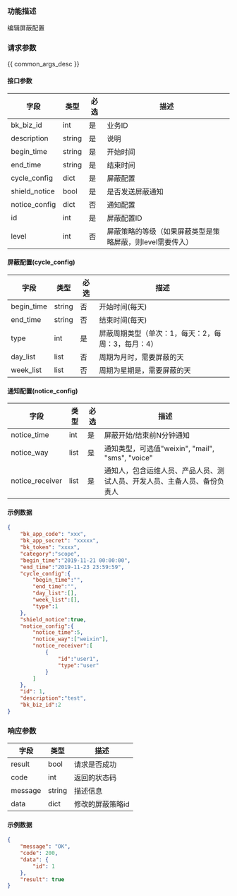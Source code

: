 ### 功能描述

编辑屏蔽配置

### 请求参数

{{ common_args_desc }}

#### 接口参数

| 字段          | 类型   | 必选 | 描述                                                      |
| ------------- | ------ | ---- | --------------------------------------------------------- |
| bk_biz_id     | int    | 是   | 业务ID                                                    |
| description   | string | 是   | 说明                                                      |
| begin_time    | string | 是   | 开始时间                                                  |
| end_time      | string | 是   | 结束时间                                                  |
| cycle_config  | dict   | 是   | 屏蔽配置                                                  |
| shield_notice | bool   | 是   | 是否发送屏蔽通知                                          |
| notice_config | dict   | 否   | 通知配置                                                  |
| id            | int    | 是   | 屏蔽配置ID                                                |
| level         | int    | 否   | 屏蔽策略的等级（如果屏蔽类型是策略屏蔽，则level需要传入） |

#### 屏蔽配置(cycle_config)

| 字段       | 类型   | 必选 | 描述                                               |
| ---------- | ------ | ---- | -------------------------------------------------- |
| begin_time | string | 否   | 开始时间(每天)                                     |
| end_time   | string | 否   | 结束时间(每天)                                     |
| type       | int    | 是   | 屏蔽周期类型（单次：1，每天：2，每周：3，每月：4） |
| day_list   | list   | 否   | 周期为月时，需要屏蔽的天                           |
| week_list  | list   | 否   | 周期为星期是，需要屏蔽的天                         |

#### 通知配置(notice_config)

| 字段            | 类型 | 必选 | 描述                                                         |
| --------------- | ---- | ---- | ------------------------------------------------------------ |
| notice_time     | int  | 是   | 屏蔽开始/结束前N分钟通知                                     |
| notice_way      | list | 是   | 通知类型，可选值"weixin", "mail", "sms", "voice"             |
| notice_receiver | list | 是   | 通知人，包含运维人员、产品人员、测试人员、开发人员、主备人员、备份负责人 |

#### 示例数据

```json
{
    "bk_app_code": "xxx",
    "bk_app_secret": "xxxxx",
    "bk_token": "xxxx",
    "category":"scope",
    "begin_time":"2019-11-21 00:00:00",
    "end_time":"2019-11-23 23:59:59",
    "cycle_config":{
        "begin_time":"",
        "end_time":"",
        "day_list":[],
        "week_list":[],
        "type":1
    },
    "shield_notice":true,
    "notice_config":{
        "notice_time":5,
        "notice_way":["weixin"],
        "notice_receiver":[
            {
                "id":"user1",
                "type":"user"
            }
        ]
    },
    "id": 1,
    "description":"test",
    "bk_biz_id":2
}
```

### 响应参数

| 字段    | 类型   | 描述             |
| ------- | ------ | ---------------- |
| result  | bool   | 请求是否成功     |
| code    | int    | 返回的状态码     |
| message | string | 描述信息         |
| data    | dict   | 修改的屏蔽策略id |

#### 示例数据

```json
{
    "message": "OK",
    "code": 200,
    "data": {
        "id": 1
    },
    "result": true
}
```
